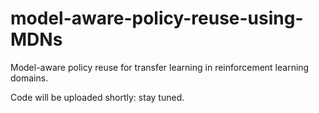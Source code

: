 # model-aware-policy-reuse-using-MDNs
Model-aware policy reuse for transfer learning in reinforcement learning domains.

Code will be uploaded shortly: stay tuned.
